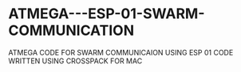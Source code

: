 # ATMEGA---ESP-01-SWARM-COMMUNICATION
ATMEGA CODE FOR SWARM COMMUNICAION USING ESP 01
CODE WRITTEN USING CROSSPACK FOR MAC
